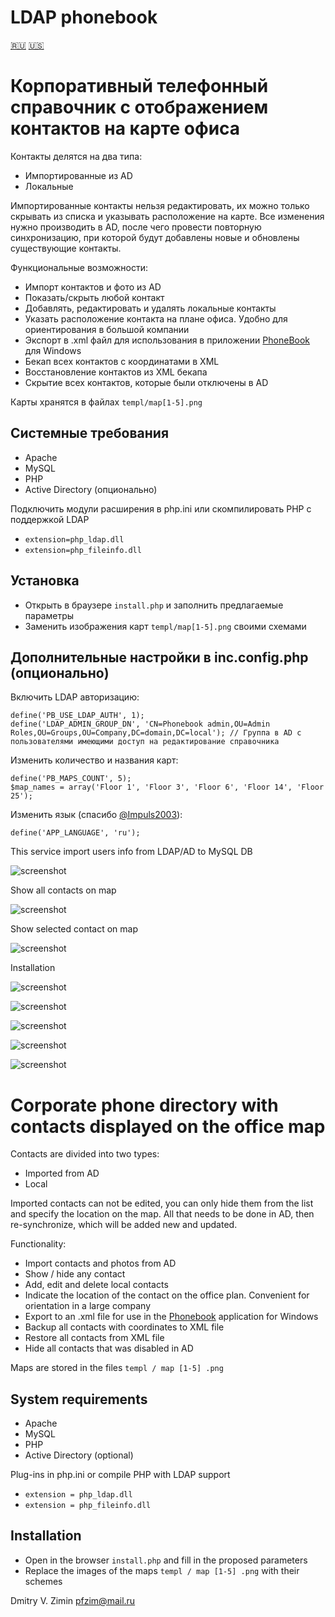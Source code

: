 # LDAP phonebook
[:ru:](#корпоративный-телефонный-справочник-с-отображением-контактов-на-карте-офиса) [:us:](#corporate-phone-directory-with-contacts-displayed-on-the-office-map)

# Корпоративный телефонный справочник с отображением контактов на карте офиса

Контакты делятся на два типа:
- Импортированные из AD
- Локальные

Импортированные контакты нельзя редактировать, их можно только скрывать из списка и указывать расположение на карте.
Все изменения нужно производить в AD, после чего провести повторную синхронизацию, при которой будут добавлены новые и обновлены существующие контакты.

Функциональные возможности:
- Импорт контактов и фото из AD
- Показать/скрыть любой контакт
- Добавлять, редактировать и удалять локальные контакты
- Указать расположение контакта на плане офиса. Удобно для ориентирования в большой компании
- Экспорт в .xml файл для использования в приложении [PhoneBook](https://github.com/pfzim/PhoneBook) для Windows
- Бекап всех контактов с координатами в XML
- Восстановление контактов из XML бекапа
- Скрытие всех контактов, которые были отключены в AD

Карты хранятся в файлах `templ/map[1-5].png`

## Системные требования
- Apache
- MySQL
- PHP
- Active Directory (опционально)

Подключить модули расширения в php.ini или скомпилировать PHP с поддержкой LDAP
- `extension=php_ldap.dll`
- `extension=php_fileinfo.dll`

## Установка
- Открыть в браузере `install.php` и заполнить предлагаемые параметры
- Заменить изображения карт `templ/map[1-5].png` своими схемами

## Дополнительные настройки в inc.config.php (опционально)
Включить LDAP авторизацию:
```
define('PB_USE_LDAP_AUTH', 1);
define('LDAP_ADMIN_GROUP_DN', 'CN=Phonebook admin,OU=Admin Roles,OU=Groups,OU=Company,DC=domain,DC=local'); // Группа в AD с пользователями имеющими доступ на редактирование справочника
```
Изменить количество и названия карт:
```
define('PB_MAPS_COUNT', 5);
$map_names = array('Floor 1', 'Floor 3', 'Floor 6', 'Floor 14', 'Floor 25');
```

Изменить язык (cпасибо [@Impuls2003](https://github.com/Impuls2003)):
```
define('APP_LANGUAGE', 'ru');
```


This service import users info from LDAP/AD to MySQL DB

![screenshot](https://raw.githubusercontent.com/pfzim/ldap-phonebook/master/other/screenshot_0.png)

Show all contacts on map

![screenshot](https://raw.githubusercontent.com/pfzim/ldap-phonebook/master/other/screenshot_1.png)

Show selected contact on map

![screenshot](https://raw.githubusercontent.com/pfzim/ldap-phonebook/master/other/screenshot_2.png)

Installation

![screenshot](https://raw.githubusercontent.com/pfzim/ldap-phonebook/master/other/screenshot_3.png)

![screenshot](https://raw.githubusercontent.com/pfzim/ldap-phonebook/master/other/screenshot_4.png)

![screenshot](https://raw.githubusercontent.com/pfzim/ldap-phonebook/master/other/screenshot_5.png)

![screenshot](https://raw.githubusercontent.com/pfzim/ldap-phonebook/master/other/screenshot_6.png)

![screenshot](https://raw.githubusercontent.com/pfzim/ldap-phonebook/master/other/screenshot_7.png)



# Corporate phone directory with contacts displayed on the office map

Contacts are divided into two types:
- Imported from AD
- Local

Imported contacts can not be edited, you can only hide them from the list and specify the location on the map.
All that needs to be done in AD, then re-synchronize, which will be added new and updated.

Functionality:
- Import contacts and photos from AD
- Show / hide any contact
- Add, edit and delete local contacts
- Indicate the location of the contact on the office plan. Convenient for orientation in a large company
- Export to an .xml file for use in the [Phonebook](https://github.com/pfzim/PhoneBook) application for Windows
- Backup all contacts with coordinates to XML file
- Restore all contacts from XML file
- Hide all contacts that was disabled in AD

Maps are stored in the files `templ / map [1-5] .png`

## System requirements
- Apache
- MySQL
- PHP
- Active Directory (optional)

Plug-ins in php.ini or compile PHP with LDAP support
- `extension = php_ldap.dll`
- `extension = php_fileinfo.dll`

## Installation
- Open in the browser `install.php` and fill in the proposed parameters
- Replace the images of the maps `templ / map [1-5] .png` with their schemes


Dmitry V. Zimin <pfzim@mail.ru>
